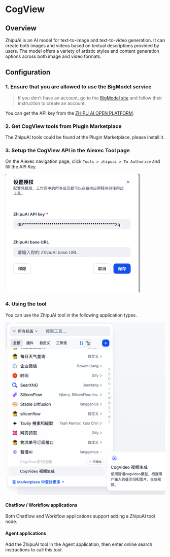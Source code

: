 # CogView

## Overview

ZhipuAI is an AI model for text-to-image and text-to-video generation. It can create both images and videos based on textual descriptions provided by users. The model offers a variety of artistic styles and content generation options across both image and video formats.

## Configuration

### 1. Ensure that you are allowed to use the BigModel service
> If you don't have an account, go to the [BigModel site](https://bigmodel.cn/) and follow their instruction to create an account.

You can get the API key from the [ZHIPU AI OPEN PLATFORM](https://bigmodel.cn/).

### 2. Get CogView tools from Plugin Marketplace
The ZhipuAI tools could be found at the Plugin Marketplace, please install it.

### 3. Setup the CogView API in the Aiexec Tool page
On the Aiexec navigation page, click `Tools > zhipuai > To Authorize` and fill the API Key.

![](./_assets/zhipuai_1.png)

### 4. Using the tool
You can use the ZhipuAI tool in the following application types.

![](./_assets/zhipuai_2.png)

#### Chatflow / Workflow applications
Both Chatflow and Workflow applications support adding a ZhipuAI tool node.

#### Agent applications
Add the ZhipuAI tool in the Agent application, then enter online search instructions to call this tool.